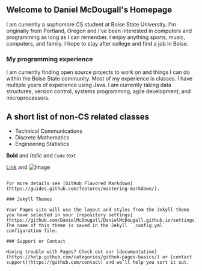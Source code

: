 ## Welcome to Daniel McDougall's Homepage

I am currently a sophomore CS student at Boise State University. I'm originally from Portland, Oregon and I've been interested in computers and programming as long as I can remember. I enjoy anything sports, music, computers, and family. I hope to stay after college and find a job in Boise. 

### My programming experience
I am currently finding open source projects to work on and things I can do within the Boise State community. Most of my experience is classes. I have multiple years of experience using Java. I am currently taking data structures, version control, systems programming, agile development, and microprocessors. 

## A short list of non-CS related classes

- Technical Communications
- Discrete Mathematics
- Engineering Statistics

**Bold** and _Italic_ and `Code` text

[Link](url) and ![Image](src)
```

For more details see [GitHub Flavored Markdown](https://guides.github.com/features/mastering-markdown/).

### Jekyll Themes

Your Pages site will use the layout and styles from the Jekyll theme you have selected in your [repository settings](https://github.com/DanielMcDougall/DanielMcDougall.github.io/settings). The name of this theme is saved in the Jekyll `_config.yml` configuration file.

### Support or Contact

Having trouble with Pages? Check out our [documentation](https://help.github.com/categories/github-pages-basics/) or [contact support](https://github.com/contact) and we’ll help you sort it out.
